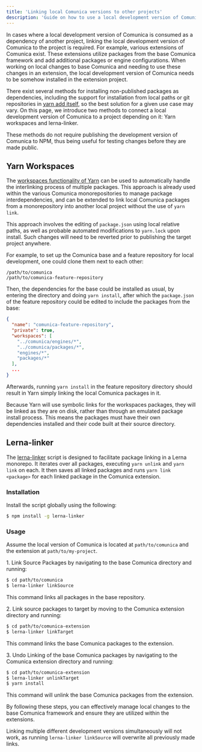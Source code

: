 ```yaml
---
title: 'Linking local Comunica versions to other projects'
description: 'Guide on how to use a local development version of Comunica with another local project'
---
```


In cases where a local development version of Comunica is consumed as a dependency of another project, linking the local development version of Comunica to the project is required. For example, various extensions of Comunica exist. These extensions utilize packages from the base Comunica framework and add additional packages or engine configurations. When working on local changes to base Comunica and needing to use these changes in an extension, the local development version of Comunica needs to be somehow installed in the extension project.

There exist several methods for installing non-published packages as dependencies, including the support for installation from local paths or git repositories in [yarn add itself](https://yarnpkg.com/cli/add), so the best solution for a given use case may vary. On this page, we introduce two methods to connect a local development version of Comunica to a project depending on it: Yarn workspaces and lerna-linker.

These methods do not require publishing the development version of Comunica to NPM, thus being useful for testing changes before they are made public.

## Yarn Workspaces

The [workspaces functionality of Yarn](https://yarnpkg.com/features/workspaces) can be used to automatically handle the interlinking process of multiple packages. This approach is already used within the various Comunica monorepositories to manage package interdependencies, and can be extended to link local Comunica packages from a monorepository into another local project without the use of `yarn link`.

<div class="note">
This approach involves the editing of <code>package.json</code> using local relative paths, as well as probable automated modifications to <code>yarn.lock</code> upon install. Such changes will need to be reverted prior to publishing the target project anywhere.
</div>

For example, to set up the Comunica base and a feature repository for local development, one could clone them next to each other:

```text
/path/to/comunica
/path/to/comunica-feature-repository
```

Then, the dependencies for the base could be installed as usual, by entering the directory and doing `yarn install`,
after which the `package.json` of the feature repository could be edited to include the packages from the base:

```json
{
  "name": "comunica-feature-repository",
  "private": true,
  "workspaces": [
    "../comunica/engines/*",
    "../comunica/packages/*",
    "engines/*",
    "packages/*"
  ],
  ...
}
```

Afterwards, running `yarn install` in the feature repository directory should result in Yarn simply linking the local Comunica packages in it.

<div class="note">
Because Yarn will use symbolic links for the workspaces packages, they will be linked as they are on disk, rather than through an emulated package install process. This means the packages must have their own dependencies installed and their code built at their source directory.
</div>

## Lerna-linker

The [lerna-linker](https://www.npmjs.com/package/lerna-linker) script is designed to facilitate package linking in a Lerna monorepo. It iterates over all packages, executing `yarn unlink` and `yarn link` on each. It then saves all linked packages and runs `yarn link <package>` for each linked package in the Comunica extension.

### Installation

Install the script globally using the following:

```bash
$ npm install -g lerna-linker
```

### Usage

Assume the local version of Comunica is located at `path/to/comunica` and the extension at `path/to/my-project`.

1\. Link Source Packages by navigating to the base Comunica directory and running:

```bash
$ cd path/to/comunica
$ lerna-linker linkSource 
```

This command links all packages in the base repository.

2\. Link source packages to target by moving to the Comunica extension directory and running:

```bash
$ cd path/to/comunica-extension
$ lerna-linker linkTarget
```

This command links the base Comunica packages to the extension.

3\. Undo Linking of the base Comunica packages by navigating to the Comunica extension directory and running:

```bash
$ cd path/to/comunica-extension
$ lerna-linker unlinkTarget
$ yarn install
```

This command will unlink the base Comunica packages from the extension.

By following these steps, you can effectively manage local changes to the base Comunica framework and ensure they are utilized within the extensions. 

<div class="note">
Linking multiple different development versions simultaneously will not work, as running <code>lerna-linker linkSource</code> will overwrite all previously made links.
</div>
